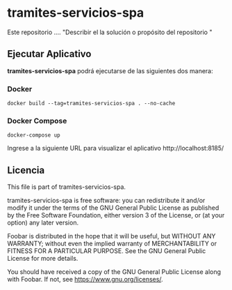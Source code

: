 # tramites-servicios-spa

Este repositorio .... "Describir el la solución o propósito del repositorio "

## Ejecutar Aplicativo

**tramites-servicios-spa** podrá ejecutarse de las siguientes dos manera:

### Docker

    docker build --tag=tramites-servicios-spa . --no-cache

### Docker Compose

    docker-compose up


Ingrese a la siguiente URL para visualizar el aplicativo  http://localhost:8185/


## Licencia

This file is part of tramites-servicios-spa.

tramites-servicios-spa is free software: you can redistribute it and/or modify
it under the terms of the GNU General Public License as published by
the Free Software Foundation, either version 3 of the License, or
(at your option) any later version.

Foobar is distributed in the hope that it will be useful,
but WITHOUT ANY WARRANTY; without even the implied warranty of
MERCHANTABILITY or FITNESS FOR A PARTICULAR PURPOSE.  See the
GNU General Public License for more details.

You should have received a copy of the GNU General Public License
along with Foobar.  If not, see <https://www.gnu.org/licenses/>.
